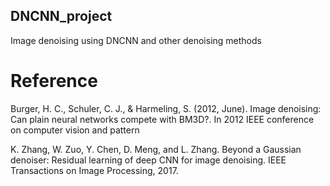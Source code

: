 ## DNCNN_project
Image denoising using DNCNN and other denoising methods

# Reference

Burger, H. C., Schuler, C. J., & Harmeling, S. (2012, June). Image denoising: Can plain neural networks compete with BM3D?. In 2012 IEEE conference on computer vision and pattern

K. Zhang, W. Zuo, Y. Chen, D. Meng, and L. Zhang. Beyond a Gaussian denoiser: Residual learning of deep CNN for image denoising. IEEE Transactions on Image Processing, 2017.
